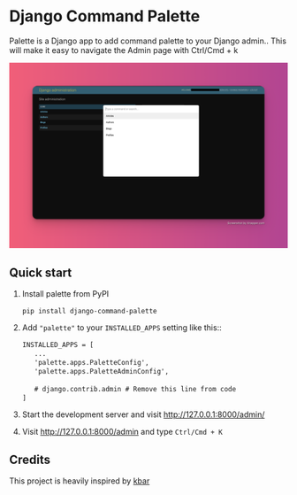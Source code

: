 # Django Command Palette

Palette is a Django app to add command palette to your Django admin.. This will make it
easy to navigate the Admin page with Ctrl/Cmd + k

![screenshot](screenshot.png)

## Quick start

1. Install palette from PyPI

   ```
   pip install django-command-palette
   ```

2. Add `"palette"` to your `INSTALLED_APPS` setting like this::

   ```
   INSTALLED_APPS = [
      ...
      'palette.apps.PaletteConfig',
      'palette.apps.PaletteAdminConfig',

      # django.contrib.admin # Remove this line from code
   ]
   ```

3. Start the development server and visit http://127.0.0.1:8000/admin/

4. Visit http://127.0.0.1:8000/admin and type `Ctrl/Cmd + K`

## Credits

This project is heavily inspired by [kbar](https://github.com/timc1/kbar)
